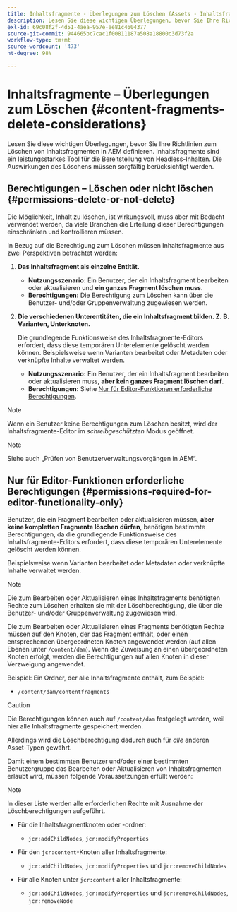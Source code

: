```yaml
---
title: Inhaltsfragmente - Überlegungen zum Löschen (Assets - Inhaltsfragmente)
description: Lesen Sie diese wichtigen Überlegungen, bevor Sie Ihre Richtlinien zum Löschen von Inhaltsfragmenten in AEM definieren. Inhaltsfragmente sind ein leistungsstarkes Tool für die Bereitstellung von Headless-Inhalten. Die Auswirkungen des Löschens müssen sorgfältig berücksichtigt werden.
exl-id: 69c08f2f-4d51-4aea-957e-ee81c4604377
source-git-commit: 944665bc7cac1f00811187a508a18800c3d73f2a
workflow-type: tm+mt
source-wordcount: '473'
ht-degree: 98%

---
```


# Inhaltsfragmente – Überlegungen zum Löschen {#content-fragments-delete-considerations}

Lesen Sie diese wichtigen Überlegungen, bevor Sie Ihre Richtlinien zum Löschen von Inhaltsfragmenten in AEM definieren. Inhaltsfragmente sind ein leistungsstarkes Tool für die Bereitstellung von Headless-Inhalten. Die Auswirkungen des Löschens müssen sorgfältig berücksichtigt werden.

## Berechtigungen – Löschen oder nicht löschen {#permissions-delete-or-not-delete}

Die Möglichkeit, Inhalt zu löschen, ist wirkungsvoll, muss aber mit Bedacht verwendet werden, da viele Branchen die Erteilung dieser Berechtigungen einschränken und kontrollieren müssen.

In Bezug auf die Berechtigung zum Löschen müssen Inhaltsfragmente aus zwei Perspektiven betrachtet werden:

1. **Das Inhaltsfragment als einzelne Entität.**

   * **Nutzungsszenario:** Ein Benutzer, der ein Inhaltsfragment bearbeiten oder aktualisieren und **ein ganzes Fragment löschen muss**.
   * **Berechtigungen:** Die Berechtigung zum Löschen kann über die Benutzer- und/oder Gruppenverwaltung zugewiesen werden. <!-- The [Delete](/help/sites-administering/security.md#actions) permission can be [assigned through User and/or Group Management](/help/sites-administering/security.md#managing-permissions). -->

2. **Die verschiedenen Unterentitäten, die ein Inhaltsfragment bilden. Z. B. Varianten, Unterknoten.**

   Die grundlegende Funktionsweise des Inhaltsfragmente-Editors erfordert, dass diese temporären Unterelemente gelöscht werden können. Beispielsweise wenn Varianten bearbeitet oder Metadaten oder verknüpfte Inhalte verwaltet werden.

   * **Nutzungsszenario:** Ein Benutzer, der ein Inhaltsfragment bearbeiten oder aktualisieren muss, **aber kein ganzes Fragment löschen darf**.
   * **Berechtigungen:** Siehe [Nur für Editor-Funktionen erforderliche Berechtigungen](#permissions-required-for-editor-functionality-only).

>[!NOTE]
>
>Wenn ein Benutzer keine Berechtigungen zum Löschen besitzt, wird der Inhaltsfragmente-Editor im *schreibgeschützten* Modus geöffnet. <!-- When a user does not have any [Delete](/help/sites-administering/security.md#actions) permissions, the Content Fragment editor operates in *read-only* mode. -->

>[!NOTE]
>
>Siehe auch „Prüfen von Benutzerverwaltungsvorgängen in AEM“. <!-- See also [How to Audit User Management Operations in AEM](/help/sites-administering/audit-user-management-operations.md). -->

## Nur für Editor-Funktionen erforderliche Berechtigungen {#permissions-required-for-editor-functionality-only}

Benutzer, die ein Fragment bearbeiten oder aktualisieren müssen, **aber keine kompletten Fragmente löschen dürfen**, benötigen bestimmte Berechtigungen, da die grundlegende Funktionsweise des Inhaltsfragmente-Editors erfordert, dass diese temporären Unterelemente gelöscht werden können.

Beispielsweise wenn Varianten bearbeitet oder Metadaten oder verknüpfte Inhalte verwaltet werden.

>[!NOTE]
>
>Die zum Bearbeiten oder Aktualisieren eines Inhaltsfragments benötigten Rechte zum Löschen erhalten sie mit der Löschberechtigung, die über die Benutzer- und/oder Gruppenverwaltung zugewiesen wird. <!-- The delete permissions, required to edit/update a Content Fragment, are included in the Delete permission [assigned through User and/or Group Management](/help/sites-administering/security.md#managing-permissions). -->

Die zum Bearbeiten oder Aktualisieren eines Fragments benötigten Rechte müssen auf den Knoten, der das Fragment enthält, oder einen entsprechenden übergeordneten Knoten angewendet werden (auf allen Ebenen unter `/content/dam`). Wenn die Zuweisung an einen übergeordneten Knoten erfolgt, werden die Berechtigungen auf allen Knoten in dieser Verzweigung angewendet.

Beispiel: Ein Ordner, der alle Inhaltsfragmente enthält, zum Beispiel:

* `/content/dam/contentfragments`

>[!CAUTION]
>
>Die Berechtigungen können auch auf `/content/dam` festgelegt werden, weil hier alle Inhaltsfragmente gespeichert werden.
>
>Allerdings wird die Löschberechtigung dadurch auch für *alle* anderen Asset-Typen gewährt.

Damit einem bestimmten Benutzer und/oder einer bestimmten Benutzergruppe das Bearbeiten oder Aktualisieren von Inhaltsfragmenten erlaubt wird, müssen folgende Voraussetzungen erfüllt werden:

>[!NOTE]
>
>In dieser Liste werden alle erforderlichen Rechte mit Ausnahme der Löschberechtigungen aufgeführt.

* Für die Inhaltsfragmentknoten oder -ordner:

   * `jcr:addChildNodes`, `jcr:modifyProperties`

* Für den `jcr:content`-Knoten aller Inhaltsfragmente:

   * `jcr:addChildNodes`, `jcr:modifyProperties` und `jcr:removeChildNodes`

* Für alle Knoten unter `jcr:content` aller Inhaltsfragmente:

   * `jcr:addChildNodes`, `jcr:modifyProperties` und `jcr:removeChildNodes`, `jcr:removeNode`

<!-- There is no CRXDE Lite -->

<!--
These `remove` privileges must be [administered using Access Control Lists, within CRXDE Lite](/help/sites-administering/user-group-ac-admin.md#access-right-management). 

The `add` and `modify` privileges can also be administered in CRXDE Lite, or using the User Management console.

For example, the definition of the `remove` privileges for a group `content-authors-no-delete`:

![cf-delete-03](assets/cf-delete-03.png)
-->
